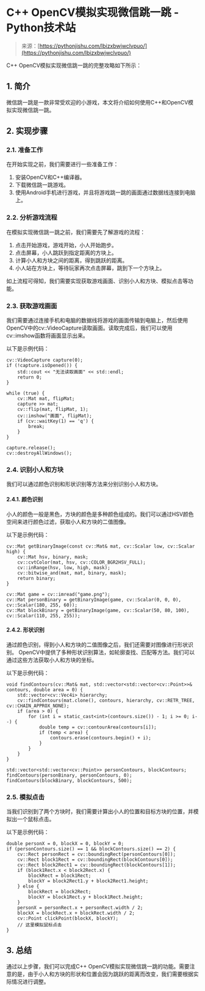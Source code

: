 <!--yml
category: 游戏
date: 2023-09-17 14:56:36
-->

# C++ OpenCV模拟实现微信跳一跳 - Python技术站

> 来源：[https://pythonjishu.com/lbizxbwjwclvpuo/](https://pythonjishu.com/lbizxbwjwclvpuo/)

C++ OpenCV模拟实现微信跳一跳的完整攻略如下所示：

## 1\. 简介

微信跳一跳是一款非常受欢迎的小游戏，本文将介绍如何使用C++和OpenCV模拟实现微信跳一跳。

## 2\. 实现步骤

### 2.1\. 准备工作

在开始实现之前，我们需要进行一些准备工作：

1.  安装OpenCV和C++编译器。
2.  下载微信跳一跳游戏。
3.  使用Android手机进行游戏，并且将游戏跳一跳的画面通过数据线连接到电脑上。

### 2.2\. 分析游戏流程

在模拟实现微信跳一跳之前，我们需要先了解游戏的流程：

1.  点击开始游戏，游戏开始，小人开始跑步。
2.  点击屏幕，小人跳跃到指定距离的方块上。
3.  计算小人和方块之间的距离，得到跳跃的距离。
4.  小人站在方块上，等待玩家再次点击屏幕，跳到下一个方块上。

如上流程可得知，我们需要实现获取游戏画面、识别小人和方块、模拟点击等功能。

### 2.3\. 获取游戏画面

我们需要通过连接手机和电脑的数据线将游戏的画面传输到电脑上，然后使用OpenCV中的cv::VideoCapture读取画面。读取完成后，我们可以使用cv::imshow函数将画面显示出来。

以下是示例代码：

```
cv::VideoCapture capture(0);
if (!capture.isOpened()) {
    std::cout << "无法读取画面" << std::endl;
    return 0;
}

while (true) {
    cv::Mat mat, flipMat;
    capture >> mat;
    cv::flip(mat, flipMat, 1);
    cv::imshow("画面", flipMat);
    if (cv::waitKey(1) == 'q') {
        break;
    }
}

capture.release();
cv::destroyAllWindows(); 
```

### 2.4\. 识别小人和方块

我们可以通过颜色识别和形状识别等方法来分别识别小人和方块。

#### 2.4.1\. 颜色识别

小人的颜色一般是黑色，方块的颜色是多种颜色组成的。我们可以通过HSV颜色空间来进行颜色过滤，获取小人和方块的二值图像。

以下是示例代码：

```
cv::Mat getBinaryImage(const cv::Mat& mat, cv::Scalar low, cv::Scalar high) {
    cv::Mat hsv, binary, mask;
    cv::cvtColor(mat, hsv, cv::COLOR_BGR2HSV_FULL);
    cv::inRange(hsv, low, high, mask);
    cv::bitwise_and(mat, mat, binary, mask);
    return binary;
}

cv::Mat game = cv::imread("game.png");
cv::Mat personBinary = getBinaryImage(game, cv::Scalar(0, 0, 0), cv::Scalar(180, 255, 60));
cv::Mat blockBinary = getBinaryImage(game, cv::Scalar(50, 80, 100), cv::Scalar(110, 255, 255)); 
```

#### 2.4.2\. 形状识别

通过颜色识别，得到小人和方块的二值图像之后，我们还需要对图像进行形状识别。 OpenCV中提供了多种形状识别算法，如轮廓查找、匹配等方法。我们可以通过这些方法获取小人和方块的坐标。

以下是示例代码：

```
void findContours(cv::Mat& mat, std::vector<std::vector<cv::Point>>& contours, double area = 0) {
    std::vector<cv::Vec4i> hierarchy;
    cv::findContours(mat.clone(), contours, hierarchy, cv::RETR_TREE, cv::CHAIN_APPROX_NONE);
    if (area > 0) {
        for (int i = static_cast<int>(contours.size()) - 1; i >= 0; i--) {
            double temp = cv::contourArea(contours[i]);
            if (temp < area) {
                contours.erase(contours.begin() + i);
            }
        }
    }
}

std::vector<std::vector<cv::Point>> personContours, blockContours;
findContours(personBinary, personContours, 0);
findContours(blockBinary, blockContours, 500); 
```

### 2.5\. 模拟点击

当我们识别到了两个方块时，我们需要计算出小人的位置和目标方块的位置，并模拟出一个鼠标点击。

以下是示例代码：

```
double personX = 0, blockX = 0, blockY = 0;
if (personContours.size() == 1 && blockContours.size() == 2) {
    cv::Rect personRect = cv::boundingRect(personContours[0]);
    cv::Rect block1Rect = cv::boundingRect(blockContours[0]);
    cv::Rect block2Rect1 = cv::boundingRect(blockContours[1]);
    if (block1Rect.x < block2Rect.x) {
        blockRect = block1Rect;
        blockY = block2Rect1.y + block2Rect1.height;
    } else {
        blockRect = block2Rect;
        blockY = block1Rect.y + block1Rect.height;
    }
    personX = personRect.x + personRect.width / 2;
    blockX = blockRect.x + blockRect.width / 2;
    cv::Point clickPoint(blockX, blockY);
    // 这里模拟鼠标点击
} 
```

## 3\. 总结

通过以上步骤，我们可以完成C++ OpenCV模拟实现微信跳一跳的功能。需要注意的是，由于小人和方块的形状和位置会因为跳跃的距离而改变，我们需要根据实际情况进行调整。